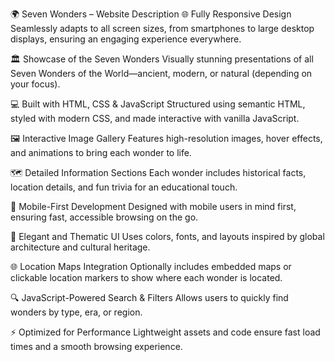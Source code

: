 🌍 Seven Wonders – Website Description
🌐 Fully Responsive Design
Seamlessly adapts to all screen sizes, from smartphones to large desktop displays, ensuring an engaging experience everywhere.

🏛️ Showcase of the Seven Wonders
Visually stunning presentations of all Seven Wonders of the World—ancient, modern, or natural (depending on your focus).

💻 Built with HTML, CSS & JavaScript
Structured using semantic HTML, styled with modern CSS, and made interactive with vanilla JavaScript.

🖼️ Interactive Image Gallery
Features high-resolution images, hover effects, and animations to bring each wonder to life.

🗺️ Detailed Information Sections
Each wonder includes historical facts, location details, and fun trivia for an educational touch.

📱 Mobile-First Development
Designed with mobile users in mind first, ensuring fast, accessible browsing on the go.

🎨 Elegant and Thematic UI
Uses colors, fonts, and layouts inspired by global architecture and cultural heritage.

🌐 Location Maps Integration
Optionally includes embedded maps or clickable location markers to show where each wonder is located.

🔍 JavaScript-Powered Search & Filters
Allows users to quickly find wonders by type, era, or region.

⚡ Optimized for Performance
Lightweight assets and code ensure fast load times and a smooth browsing experience.
